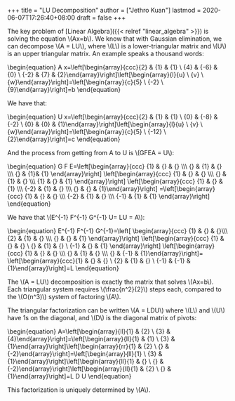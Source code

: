 +++
title = "LU Decomposition"
author = ["Jethro Kuan"]
lastmod = 2020-06-07T17:26:40+08:00
draft = false
+++

The key problem of [Linear Algebra]({{< relref "linear_algebra" >}}) is solving the equation \\(Ax=b\\). We know that
with Gaussian elimination, we can decompose \\(A = LU\\), where \\(L\\) is a
lower-triangular matrix and \\(U\\) is an upper triangular matrix. An example speaks
a thousand words:

\begin{equation}
A x=\left[\begin{array}{ccc}{2} & {1} & {1} \\ {4} & {-6} & {0} \\ {-2} & {7} & {2}\end{array}\right]\left[\begin{array}{l}{u} \\ {v} \\ {w}\end{array}\right]=\left[\begin{array}{c}{5} \\ {-2} \\ {9}\end{array}\right]=b
\end{equation}

We have that:

\begin{equation}
U x=\left[\begin{array}{ccc}{2} & {1} & {1} \\ {0} & {-8} & {-2} \\ {0} & {0} & {1}\end{array}\right]\left[\begin{array}{l}{u} \\ {v} \\ {w}\end{array}\right]=\left[\begin{array}{c}{5} \\ {-12} \\ {2}\end{array}\right]=c
\end{equation}

And the process from getting from A to U is \\(GFEA = U\\):

\begin{equation}
G F E=\left[\begin{array}{ccc}
{1} & {} & {} \\\\\\
{} & {1} & {} \\\\\\
{} & {1}& {1}
\end{array}\right]
\left[\begin{array}{ccc}
{1} & {} & {} \\\\\\
{} & {1} & {} \\\\\\
{1} & {} & {1}
\end{array}\right]
\left[\begin{array}{ccc}
{1} & {} & {1} \\\\\\
{-2} & {1} & {} \\\\\\
{} & {} & {1}\end{array}\right]
=\left[\begin{array}{ccc}
{1} & {} & {} \\\\\\
{-2} & {1} & {} \\\\\\
{-1} & {1} & {1}
\end{array}\right]
\end{equation}

We have that \\(E^{-1} F^{-1} G^{-1} U= LU = A\\):

\begin{equation}
E^{-1} F^{-1} G^{-1}=\left[
\begin{array}{ccc}
{1} & {} & {}\\\\\\
{2} & {1} & {} \\\\\\
{} & {} & {1}
\end{array}\right]
\left[\begin{array}{ccc}
{1} & {} & {} \\ {} & {1} & {} \\ {-1} & {} & {1}
\end{array}\right]
\left[\begin{array}{ccc}
{1} & {} & {} \\\\\\
{} & {1} & {} \\\\\\
{} & {-1} & {1}\end{array}\right]=
\left[\begin{array}{ccc}{1} & {} & {} \\ {2} & {1} & {} \\ {-1} & {-1} & {1}\end{array}\right]=L
\end{equation}

The \\(A = LU\\) decomposition is exactly the matrix that solves \\(Ax=b\\).
Each triangular system requires \\(\frac{n^2}{2}\\) steps each, compared
to the \\(O(n^3)\\) system of factoring \\(A\\).

The triangular factorization can be written \\(A = LDU\\) where \\(L\\) and
\\(U\\) have 1s on the diagonal, and \\(D\\) is the diagonal matrix of pivots:

\begin{equation}
A=\left[\begin{array}{ll}{1} & {2} \\ {3} & {4}\end{array}\right]=\left[\begin{array}{ll}{1} & {1} \\ {3} & {1}\end{array}\right]\left[\begin{array}{rr}{1} & {2} \\ {} & {-2}\end{array}\right]=\left[\begin{array}{ll}{1} \\ {3} & {1}\end{array}\right]\left[\begin{array}{ll}{1} & {} \\ {} & {-2}\end{array}\right]\left[\begin{array}{ll}{1} & {2} \\ {} & {1}\end{array}\right]=L D U
\end{equation}

This factorization is uniquely determined by \\(A\\).
